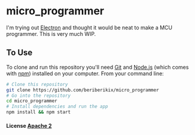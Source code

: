 # micro_programmer

I'm trying out [Electron](electron.atom.io) and thought it would be neat to make a MCU programmer. This is very much WIP.

## To Use

To clone and run this repository you'll need [Git](https://git-scm.com) and [Node.js](https://nodejs.org/en/download/) (which comes with [npm](http://npmjs.com)) installed on your computer. From your command line:

```bash
# Clone this repository
git clone https://github.com/beriberikix/micro_programmer
# Go into the repository
cd micro_programmer
# Install dependencies and run the app
npm install && npm start
```

#### License [Apache 2](LICENSE.md)
